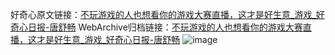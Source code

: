好奇心原文链接：[不玩游戏的人也想看你的游戏大赛直播，这才是好生意_游戏_好奇心日报-唐舒畅](https://www.qdaily.com/articles/6033.html)
WebArchive归档链接：[不玩游戏的人也想看你的游戏大赛直播，这才是好生意_游戏_好奇心日报-唐舒畅](http://web.archive.org/web/20190623165829/https://www.qdaily.com/articles/6033.html)
![image](http://ww3.sinaimg.cn/large/007d5XDply1g3w9hv17koj30u02tdb29)